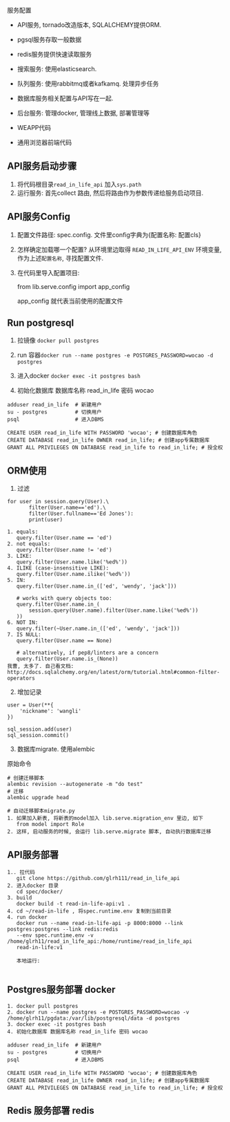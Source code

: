 服务配置

- API服务, tornado改造版本, SQLALCHEMY提供ORM.

- pgsql服务存取一般数据

- redis服务提供快速读取服务

- 搜索服务: 使用elasticsearch.

- 队列服务: 使用rabbitmq或者kafkamq. 处理异步任务

* 数据库服务相关配置与API写在一起.

- 后台服务: 管理docker, 管理线上数据, 部署管理等

- WEAPP代码

- 通用浏览器前端代码

## API服务启动步骤
1. 将代码根目录`read_in_life_api` 加入`sys.path`
2. 运行服务: 首先collect 路由, 然后将路由作为参数传递给服务启动项目.

## API服务Config

1. 配置文件路径: spec.config. 
   文件里config字典为{配置名称: 配置cls}

2. 怎样确定加载哪一个配置?
   从环境里边取得 `READ_IN_LIFE_API_ENV` 环境变量, 作为上述`配置名称`, 寻找配置文件.

3. 在代码里导入配置项目:

   from lib.serve.config import app_config
   
   app_config 就代表当前使用的配置文件

## Run postgresql

1. 拉镜像 `docker pull postgres`

2. run 容器`docker run --name postgres -e POSTGRES_PASSWORD=wocao -d postgres`

3. 进入docker `docker exec -it postgres bash`

4. 初始化数据库 数据库名称 read_in_life 密码 wocao 
```
adduser read_in_life  # 新建用户
su - postgres         # 切换用户
psql                  # 进入DBMS

CREATE USER read_in_life WITH PASSWORD 'wocao'; # 创建数据库角色
CREATE DATABASE read_in_life OWNER read_in_life; # 创建app专属数据库
GRANT ALL PRIVILEGES ON DATABASE read_in_life to read_in_life; # 授全权
```

## ORM使用

1. 过滤
```
for user in session.query(User).\
       filter(User.name=='ed').\
       filter(User.fullname=='Ed Jones'):
       print(user)
       
1. equals:
   query.filter(User.name == 'ed')
2. not equals:
   query.filter(User.name != 'ed')
3. LIKE:
   query.filter(User.name.like('%ed%'))
4. ILIKE (case-insensitive LIKE):
   query.filter(User.name.ilike('%ed%'))
5. IN:
   query.filter(User.name.in_(['ed', 'wendy', 'jack']))

   # works with query objects too:
   query.filter(User.name.in_(
       session.query(User.name).filter(User.name.like('%ed%'))
   ))
6. NOT IN:
   query.filter(~User.name.in_(['ed', 'wendy', 'jack']))
7. IS NULL:
   query.filter(User.name == None)

   # alternatively, if pep8/linters are a concern
   query.filter(User.name.is_(None))
我曹, 太多了. 自己看文档:
http://docs.sqlalchemy.org/en/latest/orm/tutorial.html#common-filter-operators
```

2. 增加记录
```
user = User(**{
    'nickname': 'wangli'
})

sql_session.add(user)
sql_session.commit()
```

3. 数据库migrate. 使用alembic

原始命令
```
# 创建迁移脚本
alembic revision --autogenerate -m "do test"
# 迁移
alembic upgrade head
```

```
# 自动迁移脚本migrate.py
1. 如果加入新表, 将新表的model加入 lib.serve.migration_env 里边, 如下
   from model import Role
2. 这样, 启动服务的时候, 会运行 lib.serve.migrate 脚本, 自动执行数据库迁移
```

## API服务部署
```
1.. 拉代码
   git clone https://github.com/glrh111/read_in_life_api
2. 进入docker 目录
   cd spec/docker/
3. build
   docker build -t read-in-life-api:v1 .
4. cd ~/read-in-life , 将spec.runtime.env 复制到当前目录
4. run docker
   docker run --name read-in-life-api -p 8000:8000 --link postgres:postgres --link redis:redis
   --env spec.runtime.env -v /home/glrh11/read_in_life_api:/home/runtime/read_in_life_api  
   read-in-life:v1
   
   本地运行:
   
```

## Postgres服务部署 docker
```
1. docker pull postgres
2. docker run --name postgres -e POSTGRES_PASSWORD=wocao -v /home/glrh11/pgdata:/var/lib/postgresql/data -d postgres
3. docker exec -it postgres bash
4. 初始化数据库 数据库名称 read_in_life 密码 wocao 

adduser read_in_life  # 新建用户
su - postgres         # 切换用户
psql                  # 进入DBMS

CREATE USER read_in_life WITH PASSWORD 'wocao'; # 创建数据库角色
CREATE DATABASE read_in_life OWNER read_in_life; # 创建app专属数据库
GRANT ALL PRIVILEGES ON DATABASE read_in_life to read_in_life; # 授全权
```

## Redis 服务部署 redis
```

```